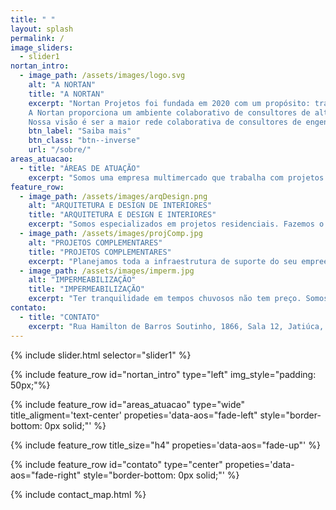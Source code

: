 ```yaml
---
title: " "
layout: splash
permalink: /
image_sliders:
  - slider1
nortan_intro:
  - image_path: /assets/images/logo.svg
    alt: "A NORTAN"
    title: "A NORTAN"
    excerpt: "Nortan Projetos foi fundada em 2020 com um propósito: transformar conhecimento e informação em resultados financeiros em benefício de nossos consultores e parceiros.<br><br>
    A Nortan proporciona um ambiente colaborativo de consultores de alta performance voltados para a prestação de serviços relacionados à produção, gestão e solução de espaços para construção civil e meio ambiente.<br><br>
    Nossa visão é ser a maior rede colaborativa de consultores de engenharia e arquitetura, sendo referência como uma rede de conexões que proporciona múltiplos canais de venda no mercado, segurança, visibilidade e valorização profissional.<br><br>Trabalhe com a Nortan de qualquer lugar do Brasil e descubra o seu valor."
    btn_label: "Saiba mais"
    btn_class: "btn--inverse"
    url: "/sobre/"
areas_atuacao:
  - title: "ÁREAS DE ATUAÇÃO"
    excerpt: "Somos uma empresa multimercado que trabalha com projetos arquitetônicos, design de interiores, acompanhamento de obras, impermeabilização de obras, projeto hidrossanitário, elétrico, licenciamento ambiental de empreendimentos e recursos hídricos.<br><br>Abaixo segue nossa linha da Construção Civil"
feature_row:
  - image_path: /assets/images/arqDesign.png
    alt: "ARQUITETURA E DESIGN DE INTERIORES"
    title: "ARQUITETURA E DESIGN E INTERIORES"
    excerpt: "Somos especializados em projetos residenciais. Fazemos o atendimento personalizado para concepção do projeto junto ao cliente, cuidando do exterior e do interior da sua residência até que seu lar esteja pronto para morar."
  - image_path: /assets/images/projComp.jpg
    alt: "PROJETOS COMPLEMENTARES"
    title: "PROJETOS COMPLEMENTARES"
    excerpt: "Planejamos toda a infraestrutura de suporte do seu empreendimento. Projetos estruturais econômicos, projetos hidrossanitário e elétrico sustentáveis, buscando a reutilização da água e aproveitamento de energia de fontes renováveis."
  - image_path: /assets/images/imperm.jpg
    alt: "IMPERMEABILIZAÇÃO"
    title: "IMPERMEABILIZAÇÃO"
    excerpt: "Ter tranquilidade em tempos chuvosos não tem preço. Somos especializados em identificação de pontos de infiltração, levando soluções eficientes para sua obra. Executamos pensando na segurança à longo prazo, por isso damos 5 anos de garantia."
contato:
  - title: "CONTATO"
    excerpt: "Rua Hamilton de Barros Soutinho, 1866, Sala 12, Jatiúca, Maceió, Alagoas<br>contato@nortanprojetos.com<br>(82) 99916-4578"
---
```


{% include slider.html selector="slider1" %}

{% include feature_row id="nortan_intro" type="left" img_style="padding: 50px;"%}

{% include feature_row id="areas_atuacao" type="wide" title_aligment='text-center' propeties='data-aos="fade-left" style="border-bottom: 0px solid;"' %}

{% include feature_row title_size="h4" propeties='data-aos="fade-up"' %}

{% include feature_row id="contato" type="center" propeties='data-aos="fade-right" style="border-bottom: 0px solid;"' %}

{% include contact_map.html %}
